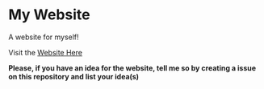 
# My Website
A website for myself!

Visit the <a href="https://x3ditz.github.io/website">Website Here</a>

**Please, if you have an idea for the website, tell me so by creating a issue on this repository and list your idea(s)**

